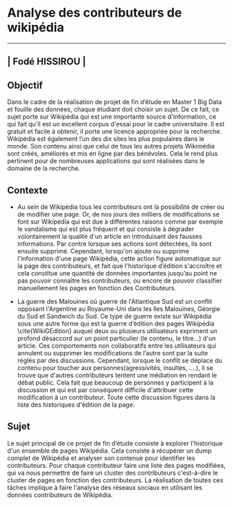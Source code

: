 # Analyse des contributeurs de wikipédia
---

|       Fodé HISSIROU          |
---
## Objectif
Dans le cadre de la réalisation de projet de fin d’étude en Master 1 Big Data et fouille des données, chaque étudiant doit choisir un sujet. De ce fait, ce sujet porte sur Wikipédia qui est une importante source d'information, ce qui fait qu'il est un excellent corpus d'essai pour le cadre universitaire. Il est gratuit et facile à obtenir, il porte une licence appropriée pour la recherche. Wikipédia est également l’un des dix sites les plus populaires dans le monde. Son contenu ainsi que celui de tous les autres projets Wikimédia sont créés, améliorés et mis en ligne par des bénévoles. Cela le rend plus pertinent pour de nombreuses applications qui sont réalisées dans le domaine de la recherche.

## Contexte
- Au sein de Wikipédia tous les contributeurs ont la possibilité de créer ou de modifier une page. Or, de nos jours des milliers de modifications se font sur Wikipédia qui est due à différentes raisons comme par exemple le vandalisme qui est plus fréquent et qui consiste à dégrader volontairement la qualité d'un article en introduisant des fausses informations. Par contre lorsque ses actions sont détectées, ils sont ensuite supprimé. Cependant, lorsqu'on ajoute ou supprime l'information d'une page Wikipédia, cette action figure automatique sur la page des contributeurs, et fait que l'historique d’édition s'accroître et cela constitue une quantité de données importantes jusqu’au point ne pas pouvoir connaître les contributeurs, ou encore de pouvoir classifier manuellement les pages en fonction des Contributeurs.

- La guerre des Malouines où guerre de l'Atlantique Sud est un conflit opposant l'Argentine au Royaume-Uni dans les îles Malouines, Géorgie du Sud et Sandwich du Sud. Ce type de guerre existe sur Wikipédia sous une autre forme qui est la guerre d’édition des pages Wikipédia \cite{WikiGEdition} auquel deux ou plusieurs utilisateurs expriment un profond désaccord sur un point particulier (le contenu, le titre...) d'un article. Ces comportements non collaboratifs entre les utilisateurs qui annulent ou supprimer les modifications de l’autre sont par la suite réglés par des discussions. Cependant, lorsque le conflit se déplace du contenu pour toucher aux personnes(agressivités, insultes, ....), il se trouve que d'autres contributeurs tentent une médiation en rendant le débat public. Cela fait que beaucoup de personnes y participent à la discussion et qui est par conséquent difficile d'attribuer cette modification à un contributeur. Toute cette discussion figures dans la liste des historiques d'édition de la page.

## Sujet
Le sujet principal de ce projet de fin d’étude consiste à explorer l'historique d'un ensemble de pages Wikipédia. Cela consiste à récupérer un dump complet de Wikipédia et analyser son contenue pour identifier les contributeurs. Pour chaque contributeur faire une liste des pages modifiées, qui va nous permettre de faire un cluster des contributeurs c'est-à-dire le cluster de pages en fonction des contributeurs. La réalisation de toutes ces tâches implique à faire l'analyse des réseaux sociaux en utilisant les données contributeurs de Wikipédia.

